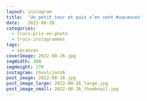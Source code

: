 ```yaml
---
layout: instagram
title:  'Un petit tour et puis s’en vont #vacances'
date:   2022-08-26
categories: 
  - trucs-pris-en-photo
  - trucs-instagrammes
tags:
  - vacances
coverImage: 2022-08-26.jpg
imgWidth: 360
imgHeight: 270
instagram: ChuvlcjonVA
post_image: 2022-08-26.jpg
post_image_large: 2022-08-26_large.jpg
post_image_small: 2022-08-26_thumbnail.jpg
---
```



